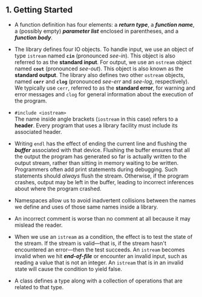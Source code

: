 ## 1. Getting Started

- A function definition has four elements: a ***return type***, a ***function name***, a (possibly empty) ***parameter list*** enclosed in parentheses, and a ***function body***.

- The library defines four IO objects. To handle input, we use an object of type `istream` named **`cin`** (pronounced *see-in*). This object is also referred to as the **standard input**. For output, we use an `ostream` object named **`cout`** (pronounced *see-out*). This object is also known as the **standard output**. The library also defines two other `ostream` objects, named **`cerr`** and **`clog`** (pronounced *see-err* and *see-log*, respectively). We typically use `cerr`, referred to as the **standard error**, for warning and error messages and `clog` for general information about the execution of the program.

- `#include <iostream>`  
The name inside angle brackets (`iostream` in this case) refers to a **header**. Every program that uses a library facility must include its associated header.

- Writing `endl` has the effect of ending the current line and flushing the ***buffer*** associated with that device. Flushing the buffer ensures that all the output the program has generated so far is actually written to the output stream, rather than sitting in memory waiting to be written.  
Programmers often add print statements during debugging. Such statements should *always* flush the stream. Otherwise, if the program crashes, output may be left in the buffer, leading to incorrect inferences about where the program crashed.

- Namespaces allow us to avoid inadvertent collisions between the names we define and uses of those same names inside a library.

- An incorrect comment is worse than no comment at all because it may mislead the reader.

- When we use an `istream` as a condition, the effect is to test the state of the stream. If the stream is valid&mdash;that is, if the stream hasn't encountered an error&mdash;then the test succeeds. An `istream` becomes invalid when we hit ***end-of-file*** or encounter an invalid input, such as reading a value that is not an integer. An `istream` that is in an invalid state will cause the condition to yield false.

- A class defines a type along with a collection of operations that are related to that type.
